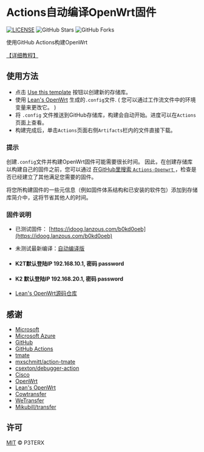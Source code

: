 # Actions自动编译OpenWrt固件

[![LICENSE](https://img.shields.io/github/license/mashape/apistatus.svg?style=flat-square&label=LICENSE)](https://github.com/P3TERX/Actions-OpenWrt/blob/master/LICENSE)
![GitHub Stars](https://img.shields.io/github/stars/P3TERX/Actions-OpenWrt.svg?style=flat-square&label=Stars&logo=github)
![GitHub Forks](https://img.shields.io/github/forks/P3TERX/Actions-OpenWrt.svg?style=flat-square&label=Forks&logo=github)

使用GitHub Actions构建OpenWrt

[【详细教程】](https://p3terx.com/archives/build-openwrt-with-github-actions.html)

## 使用方法

- 点击 [Use this template](https://github.com/P3TERX/Actions-OpenWrt/generate) 按钮以创建新的存储库。
- 使用 [Lean's OpenWrt](https://github.com/coolsnowwolf/lede) 生成的`.config`文件. ( 您可以通过工作流文件中的环境变量来更改它。 )
- 将 `.config` 文件推送到GitHub存储库，构建会自动开始。进度可以在`Actions`页面上查看。
- 构建完成后，单击`Actions`页面右侧`Artifacts`栏内的文件直接下载。

### 提示

创建`.config`文件并构建OpenWrt固件可能需要很长时间。 因此，在创建存储库以构建自己的固件之前，您可以通过 [在GitHub里搜索 `Actions-Openwrt` ](https://github.com/search?q=Actions-openwrt)，检查是否已经建立了其他满足您需要的固件。

将您所构建固件的一些元信息（例如固件体系结构和已安装的软件包）添加到存储库简介中，这将节省其他人的时间。


### 固件说明

- 已测试固件： [https://idoog.lanzous.com/b0kd0oeb](https://idoog.lanzous.com/b0kd0oeb)

- 未测试最新编译：[自动编译版](https://github.com/soyuzom/Lede-Openwrt-K2T/actions)

- #### K2T默认登陆IP 192.168.10.1, 密码 password
- #### K2 默认登陆IP 192.168.20.1, 密码 password

- [Lean's OpenWrt源码仓库](https://github.com/coolsnowwolf/lede) 


## 感谢

- [Microsoft](https://www.microsoft.com)
- [Microsoft Azure](https://azure.microsoft.com)
- [GitHub](https://github.com)
- [GitHub Actions](https://github.com/features/actions)
- [tmate](https://github.com/tmate-io/tmate)
- [mxschmitt/action-tmate](https://github.com/mxschmitt/action-tmate)
- [csexton/debugger-action](https://github.com/csexton/debugger-action)
- [Cisco](https://www.cisco.com/)
- [OpenWrt](https://github.com/openwrt/openwrt)
- [Lean's OpenWrt](https://github.com/coolsnowwolf/lede)
- [Cowtransfer](https://cowtransfer.com)
- [WeTransfer](https://wetransfer.com/)
- [Mikubill/transfer](https://github.com/Mikubill/transfer)

## 许可

[MIT](https://github.com/P3TERX/Actions-OpenWrt/blob/master/LICENSE) © P3TERX
